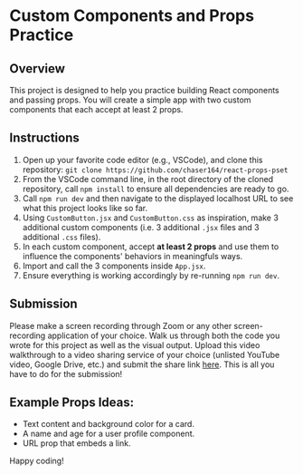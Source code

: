 # Custom Components and Props Practice

## Overview
This project is designed to help you practice building React components and passing props. You will create a simple app with two custom components that each accept at least 2 props.

## Instructions
1. Open up your  favorite code editor (e.g., VSCode), and clone this repository: `git clone https://github.com/chaser164/react-props-pset`
2. From the VSCode command line, in the root directory of the cloned repository, call `npm install` to ensure all dependencies are ready to go.
3. Call `npm run dev` and then navigate to the displayed localhost URL to see what this project looks like so far.
4. Using `CustomButton.jsx` and `CustomButton.css` as inspiration, make 3 additional custom components (i.e. 3 additional `.jsx` files and 3 additional `.css` files). 
5. In each custom component, accept **at least 2 props** and use them to influence the components' behaviors in meaningfuls ways.
6. Import and call the 3 components inside `App.jsx`.
7. Ensure everything is working accordingly by re-running `npm run dev`.

## Submission

Please make a screen recording through Zoom or any other screen-recording application of your choice. Walk us through both the code you wrote for this project as well as the visual output. Upload this video walkthrough to a video sharing service of your choice (unlisted YouTube video, Google Drive, etc.) and submit the share link [here](https://docs.google.com/forms/d/e/1FAIpQLSf6kl1p32Z0kl4frnBcXvboOLNB_WzXXkR4eHSHAdP0V6K-fg/viewform?usp=sf_link). This is all you have to do for the submission!

## Example Props Ideas:
- Text content and background color for a card.
- A name and age for a user profile component.
- URL prop that embeds a link.



Happy coding!
